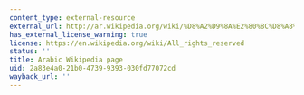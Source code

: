 ```yaml
---
content_type: external-resource
external_url: http://ar.wikipedia.org/wiki/%D8%A2%D9%8A%E2%80%8C%D8%A8%D9%8A%E2%80%8C%D8%A5%D9%85
has_external_license_warning: true
license: https://en.wikipedia.org/wiki/All_rights_reserved
status: ''
title: Arabic Wikipedia page
uid: 2a83e4a0-21b0-4739-9393-030fd77072cd
wayback_url: ''
---
```

